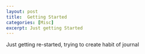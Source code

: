 ```yaml
---
layout: post
title:  Getting Started
categories: [Misc]
excerpt: Just getting Started
---
```


Just getting re-started, trying to create habit of journal
